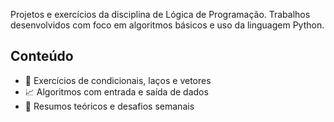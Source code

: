 Projetos e exercícios da disciplina de Lógica de Programação. Trabalhos desenvolvidos com foco em algoritmos básicos e uso da linguagem Python.

## Conteúdo
- 🧠 Exercícios de condicionais, laços e vetores
- 📈 Algoritmos com entrada e saída de dados
- 📄 Resumos teóricos e desafios semanais
